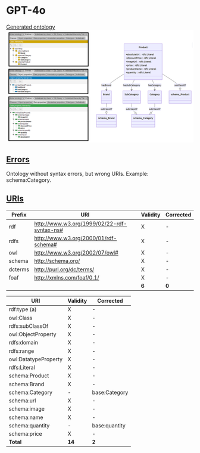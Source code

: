 # GPT-4o

[Generated ontology](./ontology.owl)
<br>
![](./ontology.png)


## [Errors](./ontology_notes.txt)

Ontology without syntax errors, but wrong URIs. Example: schema:Category.


## [URIs](./ontology_URIs.xlsx)

| Prefix  | URI                                         | Validity | Corrected |
|---------|---------------------------------------------|----------|-----------|
| rdf     | http://www.w3.org/1999/02/22-rdf-syntax-ns# | X        | -         |
| rdfs    | http://www.w3.org/2000/01/rdf-schema#       | X        | -         |
| owl     | http://www.w3.org/2002/07/owl#              | X        | -         |
| schema  |	http://schema.org/	                        | X	       | -         |
| dcterms | http://purl.org/dc/terms/                   | X	       | -         |
| foaf    | http://xmlns.com/foaf/0.1/                  | X        | -         |
|         |                                             | **6**    | **0**     |


| URI                      | Validity | Corrected     |
|--------------------------|----------|---------------|
| rdf:type (a)             | X        | -             |
| owl:Class                | X        | -             |
| rdfs:subClassOf          | X        | -             |
| owl:ObjectProperty       | X        | -             |
| rdfs:domain              | X        | -             |
| rdfs:range               | X        | -             |
| owl:DatatypeProperty     | X        | -             |
| rdfs:Literal             | X        | -             |
| schema:Product           | X        | -             |
| schema:Brand             | X        | -             |
| schema:Category          | -        | base:Category |
| schema:url               | X        | -             |
| schema:image             | X        | -             |
| schema:name              | X        | -             |
| schema:quantity          | -        | base:quantity |
| schema:price             | X        | -             |
| **Total**                | **14**   | **2**         |

